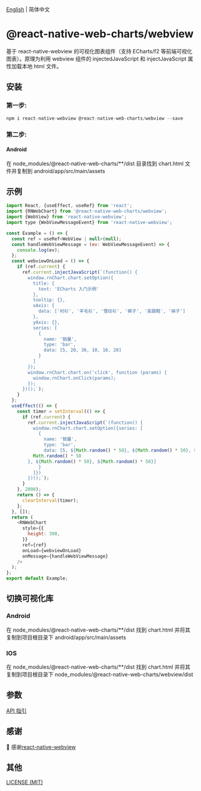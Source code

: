 [English](./README.md) | 简体中文

# @react-native-web-charts/webview

基于 react-native-webview 的可视化图表组件（支持 ECharts/f2 等前端可视化图表）。原理为利用 webview 组件的 injectedJavaScript 和 injectJavaScript 属性加载本地 html 文件。

## 安装

### 第一步:

```javascript
npm i react-native-webview @react-native-web-charts/webview --save
```

### 第二步:

#### Android

在 node_modules/@react-native-web-charts/\*\*/dist 目录找到 chart.html 文件并复制到 android/app/src/main/assets

## 示例

```javascript
import React, {useEffect, useRef} from 'react';
import {RNWebChart} from '@react-native-web-charts/webview';
import {WebView} from 'react-native-webview';
import type {WebViewMessageEvent} from 'react-native-webview';

const Example = () => {
  const ref = useRef<WebView | null>(null);
  const handleWebViewMessage = (ev: WebViewMessageEvent) => {
    console.log(ev);
  };
  const webviewOnLoad = () => {
    if (ref.current) {
      ref.current.injectJavaScript(`(function() {
        window.rnChart.chart.setOption({
          title: {
            text: 'ECharts 入门示例'
          },
          tooltip: {},
          xAxis: {
            data: ['衬衫', '羊毛衫', '雪纺衫', '裤子', '高跟鞋', '袜子']
          },
          yAxis: {},
          series: [
            {
              name: '销量',
              type: 'bar',
              data: [5, 20, 36, 10, 10, 20]
            }
          ]
        });
        window.rnChart.chart.on('click', function (params) {
          window.rnChart.onClick(params);
        });
      })();`);
    }
  };
  useEffect(() => {
    const timer = setInterval(() => {
      if (ref.current) {
        ref.current.injectJavaScript(`(function() {
          window.rnChart.chart.setOption({series: [
            {
              name: '销量',
              type: 'bar',
              data: [5, ${Math.random() * 50}, ${Math.random() * 50}, ${
          Math.random() * 50
        }, ${Math.random() * 50}, ${Math.random() * 50}]
            }
          ]})
        })();`);
      }
    }, 2000);
    return () => {
      clearInterval(timer);
    };
  }, []);
  return (
    <RNWebChart
      style={{
        height: 300,
      }}
      ref={ref}
      onLoad={webviewOnLoad}
      onMessage={handleWebViewMessage}
    />
  );
};
export default Example;
```

## 切换可视化库

### Android

在 node_modules/@react-native-web-charts/\*\*/dist 找到 chart.html 并将其复制到项目根目录下 android/app/src/main/assets

### IOS

在 node_modules/@react-native-web-charts/\*\*/dist 找到 chart.html 并将其复制到项目根目录下 node_modules/@react-native-web-charts/webview/dist

## 参数

[API 指引](https://github.com/react-native-webview/react-native-webview/blob/master/docs/Reference.md)

## 感谢

🙏 感谢[react-native-webview](https://github.com/react-native-webview/react-native-webview)

## 其他

[LICENSE (MIT)](../../LICENSE)
